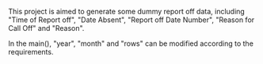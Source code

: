 This project is aimed to generate some dummy report off data, including "Time of Report off", "Date Absent", "Report off Date Number", "Reason for Call Off" and "Reason". 

In the main(), "year", "month" and "rows" can be modified according to the requirements.